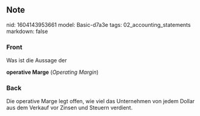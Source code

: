 ## Note
nid: 1604143953661
model: Basic-d7a3e
tags: 02_accounting_statements
markdown: false

### Front
<p>Was ist die Aussage der

<b>operative Marge</b> (<i>Operating Margin</i>)

</p>

### Back
<p>Die operative Marge legt offen, wie viel das Unternehmen von
jedem Dollar aus dem Verkauf <span>vor Zinsen und Steuern</span>
verdient.

